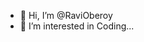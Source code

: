 - 👋 Hi, I’m @RaviOberoy
- 👀 I’m interested in Coding...

<!---
RaviOberoy/RaviOberoy is a ✨ special ✨ repository because its `README.md` (this file) appears on your GitHub profile.
You can click the Preview link to take a look at your changes.
--->
